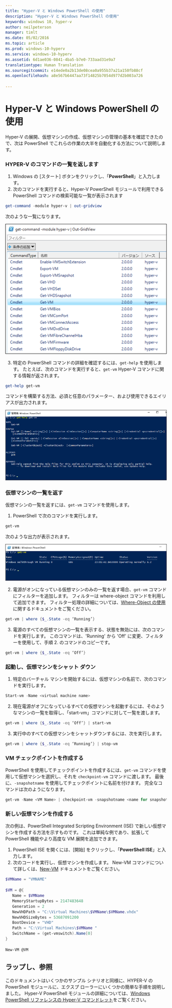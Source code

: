 ```yaml
---
title: "Hyper-V と Windows PowerShell の使用"
description: "Hyper-V と Windows PowerShell の使用"
keywords: windows 10, hyper-v
author: neilpeterson
manager: timlt
ms.date: 05/02/2016
ms.topic: article
ms.prod: windows-10-hyperv
ms.service: windows-10-hyperv
ms.assetid: 6d1ae036-0841-4ba5-b7e0-733aad31e9a7
translationtype: Human Translation
ms.sourcegitcommit: e14ede0a2b13de08cea0a955b37a21a150fb88cf
ms.openlocfilehash: a8e567b6447aa73f14825b7054d977d2b003a726

---
```


# Hyper-V と Windows PowerShell の使用

Hyper-V の展開、仮想マシンの作成、仮想マシンの管理の基本を確認できたので、次は PowerShell でこれらの作業の大半を自動化する方法について説明します。

### HYPER-V のコマンドの一覧を返します

1.  Windows の [スタート] ボタンをクリックし、「**PowerShell**」と入力します。
2.  次のコマンドを実行すると、Hyper-V PowerShell モジュールで利用できる PowerShell コマンドの検索可能な一覧が表示されます

 ```powershell
get-command -module hyper-v | out-gridview
```
  次のような一覧になります。

  ![](media\command_grid.png)

3. 特定の PowerShell コマンドの詳細を確認するには、`get-help` を使用します。 たとえば、次のコマンドを実行すると、`get-vm` Hyper-V コマンドに関する情報が返されます。

  ```powershell
get-help get-vm
```
 コマンドを構築する方法、必須と任意のパラメーター、および使用できるエイリアスが出力されます。

 ![](media\get_help.png)


### 仮想マシンの一覧を返す

仮想マシンの一覧を返すには、`get-vm` コマンドを使用します。

1. PowerShell で次のコマンドを実行します。
 
 ```powershell
get-vm
```
 次のような出力が表示されます。

 ![](media\get_vm.png)

2. 電源がオンになっている仮想マシンのみの一覧を返す場合、`get-vm` コマンドにフィルターを追加します。 フィルターは where-object コマンドを利用して追加できます。 フィルター処理の詳細については、[Where-Object の使用](https://technet.microsoft.com/en-us/library/ee177028.aspx)に関するドキュメントをご覧ください。   

 ```powershell
 get-vm | where {$_.State -eq ‘Running’}
 ```
3.  電源のすべての仮想マシンの一覧を表示する、状態を無効には、次のコマンドを実行します。 このコマンドは、'Running' から 'Off' に変更、フィルターを使用して、手順 2. のコマンドのコピーです。

 ```powershell
 get-vm | where {$_.State -eq ‘Off’}
 ```

### 起動し、仮想マシンをシャット ダウン

1. 特定のバーチャル マシンを開始するには、仮想マシンの名前で、次のコマンドを実行します。

 ```powershell
 Start-vm -Name <virtual machine name>
 ```

2. 現在電源がオフになっているすべての仮想マシンを起動するには、そのようなマシンの一覧を取得し、「start-vm」コマンドに対して一覧を渡します。

  ```powershell
 get-vm | where {$_.State -eq ‘Off’} | start-vm
 ```
3. 実行中のすべての仮想マシンをシャットダウンするには、次を実行します。
 
  ```powershell
 get-vm | where {$_.State -eq ‘Running’} | stop-vm
 ```

### VM チェックポイントを作成する

PowerShell を使用してチェックポイントを作成するには、`get-vm` コマンドを使用して仮想マシンを選択し、それを `checkpoint-vm` コマンドに渡します。 最後に、`-snapshotname` を使用してチェックポイントに名前を付けます。 完全なコマンドは次のようになります。

 ```powershell
 get-vm -Name <VM Name> | checkpoint-vm -snapshotname <name for snapshot>
 ```
### 新しい仮想マシンを作成する

次の例は、PowerShell Integrated Scripting Environment (ISE) で新しい仮想マシンを作成する方法を示すものです。 これは単純な例であり、拡張して PowerShell 機能やより高度な VM 展開を追加できます。

1. PowerShell ISE を開くには、[開始] をクリックし、「**PowerShell ISE**」と入力します。
2. 次のコードを実行し、仮想マシンを作成します。 New-VM コマンドについて詳しくは、[New-VM](https://technet.microsoft.com/en-us/library/hh848537.aspx) ドキュメントをご覧ください。

  ```powershell
 $VMName = "VMNAME"

 $VM = @{
     Name = $VMName 
     MemoryStartupBytes = 2147483648
     Generation = 2
     NewVHDPath = "C:\Virtual Machines\$VMName\$VMName.vhdx"
     NewVHDSizeBytes = 53687091200
     BootDevice = "VHD"
     Path = "C:\Virtual Machines\$VMName "
     SwitchName = (get-vmswitch).Name[0]
 }

 New-VM @VM
  ```

## ラップし、参照

このドキュメントはいくつかのサンプル シナリオと同様に、HYPER-V の PowerShell モジュールに、エクスプ ローラーにいくつかの簡単な手順を説明しました。 Hyper-V PowerShell モジュールの詳細については、[Windows PowerShell リファレンスの Hyper-V コマンドレット](https://technet.microsoft.com/%5Clibrary/Hh848559.aspx)をご覧ください。  
 


<!--HONumber=Jun16_HO4-->


